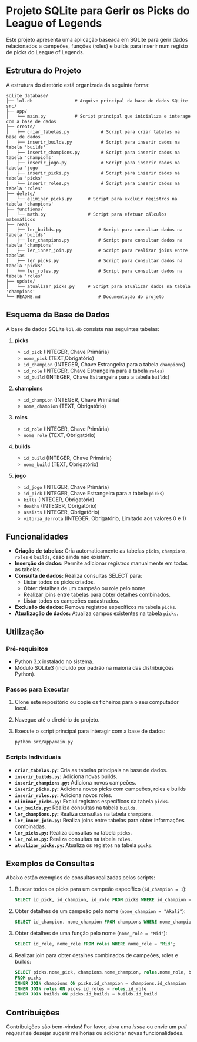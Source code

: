 # Projeto SQLite para Gerir os Picks do League of Legends

Este projeto apresenta uma aplicação baseada em SQLite para gerir dados relacionados a campeões, funções (roles) e builds para inserir num registo de picks do League of Legends.

## Estrutura do Projeto

A estrutura do diretório está organizada da seguinte forma:

```
sqlite_database/
├── lol.db                # Arquivo principal da base de dados SQLite
src/
├── app/
│   └── main.py           # Script principal que inicializa e interage com a base de dados
├── create/
│   ├── criar_tabelas.py            # Script para criar tabelas na base de dados
│   ├── inserir_builds.py           # Script para inserir dados na tabela 'builds'
│   ├── inserir_champions.py        # Script para inserir dados na tabela 'champions'
│   ├── inserir_jogo.py             # Script para inserir dados na tabela 'jogo'
│   ├── inserir_picks.py            # Script para inserir dados na tabela 'picks'
│   └── inserir_roles.py            # Script para inserir dados na tabela 'roles'
├── delete/
│   └── eliminar_picks.py      # Script para excluir registros na tabela 'champions'
├── functions/
│   └── math.py                # Script para efetuar cálculos matemáticos
├── read/
│   ├── ler_builds.py              # Script para consultar dados na tabela 'builds'
│   ├── ler_champions.py           # Script para consultar dados na tabela 'champions'
│   ├── ler_inner_join.py          # Script para realizar joins entre tabelas
│   ├── ler_picks.py               # Script para consultar dados na tabela 'picks'
│   └── ler_roles.py               # Script para consultar dados na tabela 'roles'
├── update/
│   └── atualizar_picks.py     # Script para atualizar dados na tabela 'champions'
└── README.md                      # Documentação do projeto
```

## Esquema da Base de Dados

A base de dados SQLite `lol.db` consiste nas seguintes tabelas:

1. **picks**
   - `id_pick` (INTEGER, Chave Primária)
   - `nome_pick` (TEXT,Obrigatório)
   - `id_champion` (INTEGER, Chave Estrangeira para a tabela `champions`)
   - `id_role` (INTEGER, Chave Estrangeira para a tabela `roles`)
   - `id_build` (INTEGER, Chave Estrangeira para a tabela `builds`)

2. **champions**
   - `id_champion` (INTEGER, Chave Primária)
   - `nome_champion` (TEXT, Obrigatório)

3. **roles**
   - `id_role` (INTEGER, Chave Primária)
   - `nome_role` (TEXT, Obrigatório)

4. **builds**
   - `id_build` (INTEGER, Chave Primária)
   - `nome_build` (TEXT, Obrigatório)

5. **jogo**
   - `id_jogo` (INTEGER, Chave Primária)
   - `id_pick` (INTEGER, Chave Estrangeira para a tabela `picks`)
   - `kills` (INTEGER, Obrigatório)
   - `deaths` (INTEGER, Obrigatório)
   - `assists` (INTEGER, Obrigatório)
   - `vitoria_derrota` (INTEGER, Obrigatório, Limitado aos valores 0 e 1)


## Funcionalidades

- **Criação de tabelas:** Cria automaticamente as tabelas `picks`, `champions`, `roles` e `builds`, caso ainda não existam.
- **Inserção de dados:** Permite adicionar registros manualmente em todas as tabelas.
- **Consulta de dados:** Realiza consultas SELECT para:
  - Listar todos os picks criados.
  - Obter detalhes de um campeão ou role pelo nome.
  - Realizar joins entre tabelas para obter detalhes combinados.
  - Listar todos os campeões cadastrados.
- **Exclusão de dados:** Remove registros específicos na tabela `picks`.
- **Atualização de dados:** Atualiza campos existentes na tabela `picks`.

## Utilização

### Pré-requisitos

- Python 3.x instalado no sistema.
- Módulo SQLite3 (incluído por padrão na maioria das distribuições Python).

### Passos para Executar

1. Clone este repositório ou copie os ficheiros para o seu computador local.
2. Navegue até o diretório do projeto.
3. Execute o script principal para interagir com a base de dados:

   ```bash
   python src/app/main.py
   ```

### Scripts Individuais

- **`criar_tabelas.py`:** Cria as tabelas principais na base de dados.
- **`inserir_builds.py`:** Adiciona novas builds.
- **`inserir_champions.py`:** Adiciona novos campeões.
- **`inserir_picks.py`:** Adiciona novos picks com campeões, roles e builds
- **`inserir_roles.py`:** Adiciona novos roles.
- **`eliminar_picks.py`:** Exclui registros específicos da tabela `picks`.
- **`ler_builds.py`:** Realiza consultas na tabela `builds`.
- **`ler_champions.py`:** Realiza consultas na tabela `champions`.
- **`ler_inner_join.py`:** Realiza joins entre tabelas para obter informações combinadas.
- **`ler_picks.py`:** Realiza consultas na tabela `picks`.
- **`ler_roles.py`:** Realiza consultas na tabela `roles`.
- **`atualizar_picks.py`:** Atualiza os registos na tabela `picks`.



## Exemplos de Consultas

Abaixo estão exemplos de consultas realizadas pelos scripts:

1. Buscar todos os picks para um campeão específico (`id_champion = 1`):
   ```sql
   SELECT id_pick, id_champion, id_role FROM picks WHERE id_champion = 1;
   ```

2. Obter detalhes de um campeão pelo nome (`nome_champion = "Akali"`):
   ```sql
   SELECT id_champion, nome_champion FROM champions WHERE nome_champion = "Akali";
   ```

3. Obter detalhes de uma função pelo nome (`nome_role = "Mid"`):
   ```sql
   SELECT id_role, nome_role FROM roles WHERE nome_role = "Mid";
   ```

4. Realizar join para obter detalhes combinados de campeões, roles e builds:
   ```sql
   SELECT picks.nome_pick, champions.nome_champion, roles.nome_role, builds.nome_build
   FROM picks
   INNER JOIN champions ON picks.id_champion = champions.id_champion
   INNER JOIN roles ON picks.id_roles = roles.id_role
   INNER JOIN builds ON picks.id_builds = builds.id_build
   ```

## Contribuições

Contribuições são bem-vindas! Por favor, abra uma *issue* ou envie um *pull request* se desejar sugerir melhorias ou adicionar novas funcionalidades.
